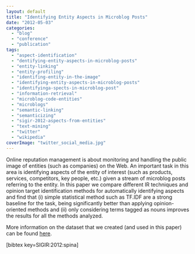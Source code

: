 ```yaml
---
layout: default
title: "Identifying Entity Aspects in Microblog Posts"
date: "2012-05-03"
categories:
  - "blog"
  - "conference"
  - "publication"
tags:
  - "aspect-identification"
  - "dentifying-entity-aspects-in-microblog-posts"
  - "entity-linking"
  - "entity-profiling"
  - "identifing-entity-in-the-image"
  - "identifying-entity-aspects-in-microblog-posts"
  - "identifyinga-spects-in-microblog-post"
  - "information-retrieval"
  - "microblog-code-entities"
  - "microblogs"
  - "semantic-linking"
  - "semanticizing"
  - "sigir-2012-aspects-from-entities"
  - "text-mining"
  - "twitter"
  - "wikipedia"
coverImage: "twitter_social_media.jpg"
---
```


Online reputation management is about monitoring and handling the public image of entities (such as companies) on the Web. An important task in this area is identifying aspects of the entity of interest (such as products, services, competitors, key people, etc.) given a stream of microblog posts referring to the entity. In this paper we compare different IR techniques and opinion target identification methods for automatically identifying aspects and find that (i) simple statistical method such as TF.IDF are a strong baseline for the task, being significantly better than applying opinion-oriented methods and (ii) only considering terms tagged as nouns improves the results for all the methods analyzed.

More information on the dataset that we created (and used in this paper) can be found [here](http://edgar.meij.pro/corpus-entity-profiling-microblog-posts-2/ "A Corpus for Entity Profiling in Microblog Posts").

\[bibtex key=SIGIR:2012:spina\]
